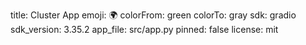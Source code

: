 title: Cluster App
emoji: 🌍
colorFrom: green
colorTo: gray
sdk: gradio
sdk_version: 3.35.2
app_file: src/app.py
pinned: false
license: mit